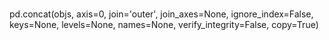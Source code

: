 #
pd.concat(objs, axis=0, join='outer', join_axes=None, ignore_index=False, 
 keys=None, levels=None, names=None, verify_integrity=False, 
 copy=True)

